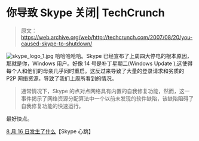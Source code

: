# 你导致 Skype 关闭| TechCrunch

> 原文：<https://web.archive.org/web/http://techcrunch.com/2007/08/20/you-caused-skype-to-shutdown/>

![skype_logo_1.jpg](img/3fa185eebf2f4fdb62c96d433e8313f4.png)
哈哈哈哈哈。Skype 已经宣布了上周四大停电的根本原因，那就是你，Windows 用户。好像 14 号是补丁星期二(Windows Update ),这使得每个人和他们的母亲几乎同时重启。这反过来导致了大量的登录请求和劣质的 P2P 网络资源，导致了我们上周所看到的情况。

> 通常情况下，Skype 的点对点网络具有内置的自我修复功能，然而，这一事件揭示了网络资源分配算法中一个以前未发现的软件缺陷，该缺陷阻碍了自我修复功能的快速运行。

最好快点。

[8 月 16 日发生了什么](https://web.archive.org/web/20151107160305/http://heartbeat.skype.com/2007/08/what_happened_on_august_16.html)【Skype 心跳】
